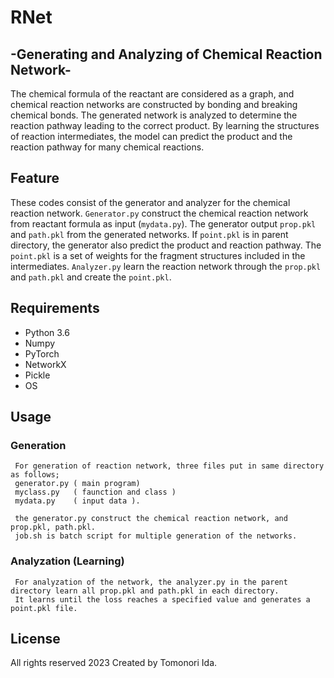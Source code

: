
# RNet
## -Generating and Analyzing of Chemical Reaction Network-

The chemical formula of the reactant are considered as a graph, and chemical reaction networks are constructed by bonding and breaking chemical bonds. The generated network is analyzed to determine the reaction pathway leading to the correct product. By learning the structures of reaction intermediates, the model can predict the product and the reaction pathway for many chemical reactions.

## Feature

 These codes consist of the generator and analyzer for the chemical reaction network. `Generator.py` construct the chemical reaction network from reactant formula as input (`mydata.py`). The generator output `prop.pkl` and `path.pkl` from the generated networks. If `point.pkl` is in parent directory, the generator also predict the product and reaction pathway. The `point.pkl` is a set of weights for the fragment structures included in the intermediates. `Analyzer.py` learn the reaction network through the `prop.pkl` and `path.pkl` and create the `point.pkl`.

## Requirements

 * Python 3.6
 * Numpy
 * PyTorch
 * NetworkX
 * Pickle
 * OS

## Usage

### Generation
     For generation of reaction network, three files put in same directory as follows;
     generator.py ( main program)
     myclass.py   ( faunction and class )
     mydata.py    ( input data ).

     the generator.py construct the chemical reaction network, and prop.pkl, path.pkl.
     job.sh is batch script for multiple generation of the networks.

### Analyzation (Learning)
     For analyzation of the network, the analyzer.py in the parent directory learn all prop.pkl and path.pkl in each directory. 
     It learns until the loss reaches a specified value and generates a point.pkl file.

## License
  All rights reserved 2023 Created by Tomonori Ida.

